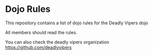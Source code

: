 Dojo Rules
==========

This repository contains a list of dojo rules for the Deadly Vipers dojo

All members should read the rules.

You can also check the deadly vipers organization
https://github.com/deadlyvipers



